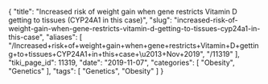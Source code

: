 {
    "title": "Increased risk of weight gain when gene restricts Vitamin D getting to tissues (CYP24A1 in this case)",
    "slug": "increased-risk-of-weight-gain-when-gene-restricts-vitamin-d-getting-to-tissues-cyp24a1-in-this-case",
    "aliases": [
        "/Increased+risk+of+weight+gain+when+gene+restricts+Vitamin+D+getting+to+tissues+CYP24A1+in+this+case+\u2013+Nov+2019",
        "/11319"
    ],
    "tiki_page_id": 11319,
    "date": "2019-11-07",
    "categories": [
        "Obesity",
        "Genetics"
    ],
    "tags": [
        "Genetics",
        "Obesity"
    ]
}